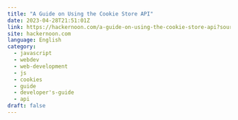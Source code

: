 ```yaml
---
title: "A Guide on Using the Cookie Store API"
date: 2023-04-28T21:51:01Z
link: https://hackernoon.com/a-guide-on-using-the-cookie-store-api?source=rss&utm_medium=RSS&utm_source=news.12bit.vn
site: hackernoon.com
language: English
category:
  - javascript
  - webdev
  - web-development
  - js
  - cookies
  - guide
  - developer's-guide
  - api
draft: false
---
```

